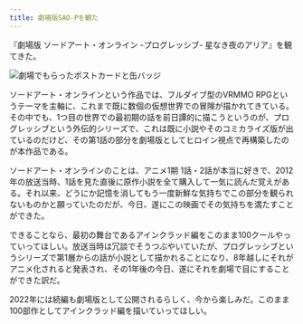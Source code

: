 ```yaml
---
title: 劇場版SAO-Pを観た
---
```


『劇場版 ソードアート・オンライン -プログレッシブ- 星なき夜のアリア』を観てきた。

![](https://i.imgur.com/05gVmXVh.jpg "劇場でもらったポストカードと缶バッジ")

ソードアート・オンラインという作品では、フルダイブ型のVRMMO RPGというテーマを主軸に、これまで既に数個の仮想世界での冒険が描かれてきている。その中でも、1つ目の世界での最初期の話を前日譚的に描こうというのが、プログレッシブという外伝的シリーズで、これは既に小説やそのコミカライズ版が出ているのだけど、その第1話の部分を劇場版としてヒロイン視点で再構築したのが本作品である。

ソードアート・オンラインのことは、アニメ1期 1話・2話が本当に好きで、2012年の放送当時、1話を見た直後に原作小説を全て購入して一気に読んだ覚えがある。それ以来、どうにか記憶を消してもう一度新鮮な気持ちでこの部分を観られないものかと願っていたのだが、今日、遂にこの映画でその気持ちを満たすことができた。

できることなら、最初の舞台であるアインクラッド編をこのまま100クールやっていってほしい。放送当時は冗談でそうつぶやいていたが、プログレッシブというシリーズで第1層からの話が小説として描かれることになり、8年越しにそれがアニメ化されると発表され、その1年後の今日、遂にそれを劇場で目にすることができた訳だ。

2022年には続編も劇場版として公開されるらしく、今から楽しみだ。このまま100部作としてアインクラッド編を描いていってほしい。
